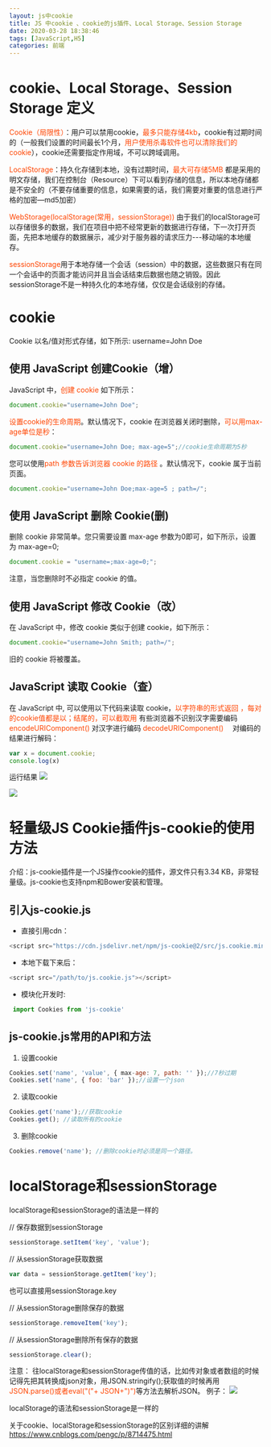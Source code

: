 ```yaml
---
layout: js中cookie
title: JS 中cookie 、cookie的js插件、Local Storage、Session Storage
date: 2020-03-28 18:38:46
tags: [JavaScript,H5]
categories: 前端
---
```

# cookie、Local Storage、Session Storage 定义
<font color="#f40">Cookie（局限性）</font>：用户可以禁用cookie，<font color="#f40">最多只能存储4kb</font>，cookie有过期时间的（一般我们设置的时间最长1个月，<font color="#f40">用户使用杀毒软件也可以清除我们的cookie</font>），cookie还需要指定作用域，不可以跨域调用。

<font color="#f40">LocalStorage</font>：持久化存储到本地，没有过期时间，<font color="#f40">最大可存储5MB</font>
都是采用的明文存储，我们在控制台（Resource）下可以看到存储的信息，所以本地存储都是不安全的（不要存储重要的信息，如果需要的话，我们需要对重要的信息进行严格的加密—md5加密）

<font color="#f40">WebStorage(localStorage(常用，sessionStorage))</font>
由于我们的localStorage可以存储很多的数据，我们在项目中把不经常更新的数据进行存储，下一次打开页面，先把本地缓存的数据展示，减少对于服务器的请求压力---移动端的本地缓存。

<font color="#f40">sessionStorage</font>用于本地存储一个会话（session）中的数据，这些数据只有在同一个会话中的页面才能访问并且当会话结束后数据也随之销毁。因此sessionStorage不是一种持久化的本地存储，仅仅是会话级别的存储。

<!-- more -->
# cookie
Cookie 以名/值对形式存储，如下所示:
username=John Doe
## 使用 JavaScript 创建Cookie（增）
JavaScript 中，<font color="#f40">创建 cookie</font> 如下所示：
```js
document.cookie="username=John Doe";
```
<font color="#f40">设置cookie的生命周期</font>。默认情况下，cookie 在浏览器关闭时删除，<font color="#f40">可以用max-age单位是秒</font>：
```js
document.cookie="username=John Doe; max-age=5";//cookie生命周期为5秒
```
您可以使用<font color="#f40">path 参数告诉浏览器 cookie 的路径</font> 。默认情况下，cookie 属于当前页面。
```js
document.cookie="username=John Doe;max-age=5 ; path=/";
```

## 使用 JavaScript 删除 Cookie(删)
删除 cookie 非常简单。您只需要设置 max-age 参数为0即可，如下所示，设置为 max-age=0;
```js
document.cookie = "username=;max-age=0;";
```
注意，当您删除时不必指定 cookie 的值。

## 使用 JavaScript 修改 Cookie（改）
在 JavaScript 中，修改 cookie 类似于创建 cookie，如下所示：
```js
document.cookie="username=John Smith; path=/";
```
旧的 cookie 将被覆盖。

##  JavaScript 读取 Cookie（查）
在 JavaScript 中, 可以使用以下代码来读取 cookie，<font color="#f40">以字符串的形式返回 ，每对的cookie值都是以；结尾的，可以截取用</font>
有些浏览器不识别汉字需要编码
<font color="#f40">encodeURIComponent()</font>    对汉字进行编码
<font color="#f40">decodeURIComponent()</font>　  对编码的结果进行解码：
```js
var x = document.cookie;
console.log(x)
```
运行结果
![](1.png)

![](2.png)

# 轻量级JS Cookie插件js-cookie的使用方法
介绍：js-cookie插件是一个JS操作cookie的插件，源文件只有3.34 KB，非常轻量级。js-cookie也支持npm和Bower安装和管理。
## 引入js-cookie.js
- 直接引用cdn：
```js
<script src="https://cdn.jsdelivr.net/npm/js-cookie@2/src/js.cookie.min.js"></script>
```

- 本地下载下来后：
```js
<script src="/path/to/js.cookie.js"></script>
```

- 模块化开发时:
```js
 import Cookies from 'js-cookie'
 ```
 
## js-cookie.js常用的API和方法
1. 设置cookie
```js
Cookies.set('name', 'value', { max-age: 7, path: '' });//7秒过期
Cookies.set('name', { foo: 'bar' });//设置一个json
```

2. 读取cookie
```js
Cookies.get('name');//获取cookie
Cookies.get(); //读取所有的cookie
```

3. 删除cookie
```js
Cookies.remove('name'); //删除cookie时必须是同一个路径。
```


# localStorage和sessionStorage
localStorage和sessionStorage的语法是一样的

// 保存数据到sessionStorage
```js
sessionStorage.setItem('key', 'value');
```

// 从sessionStorage获取数据
```js
var data = sessionStorage.getItem('key');
```
也可以直接用sessionStorage.key

// 从sessionStorage删除保存的数据
```js
sessionStorage.removeItem('key');
```

// 从sessionStorage删除所有保存的数据
```js
sessionStorage.clear();
```

注意：
往localStorage和sessionStorage传值的话，比如传对象或者数组的时候记得先把其转换成json对象，用JSON.stringify();获取值的时候再用<font color="#f40">JSON.parse()或者eval("("+ JSON+")")</font>等方法去解析JSON。
例子：
![](3.png)

localStorage的语法和sessionStorage是一样的

关于cookie、localStorage和sessionStorage的区别详细的讲解
https://www.cnblogs.com/pengc/p/8714475.html
